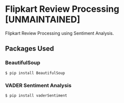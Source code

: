 # Flipkart Review Processing [UNMAINTAINED]

Flipkart Review Processing using Sentiment Analysis.

## Packages Used

### BeautifulSoup

```
$ pip install BeautifulSoup
```

### VADER Sentiment Analysis

```
$ pip install vaderSentiment
```
